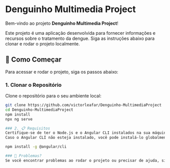 # Denguinho Multimedia Project

Bem-vindo ao projeto **Denguinho Multimedia Project**!

Este projeto é uma aplicação desenvolvida para fornecer informações e recursos sobre o tratamento da dengue. Siga as instruções abaixo para clonar e rodar o projeto localmente.

## 🚀 Como Começar

Para acessar e rodar o projeto, siga os passos abaixo:

### 1. Clonar o Repositório

Clone o repositório para o seu ambiente local:

```bash
git clone https://github.com/victorleafar/Denguinho-MultimediaProject
cd Denguinho-MultimediaProject
npm install
npx ng serve

### 2. 📋 Requisitos
Certifique-se de ter o Node.js e o Angular CLI instalados na sua máquina.
Caso o Angular CLI não esteja instalado, você pode instalá-lo globalmente com o seguinte comando:

npm install -g @angular/cli

### 🔧 Problemas?
Se você encontrar problemas ao rodar o projeto ou precisar de ajuda, sinta-se à vontade para abrir uma issue no repositório ou entrar em contato com o desenvolvedor principal.
